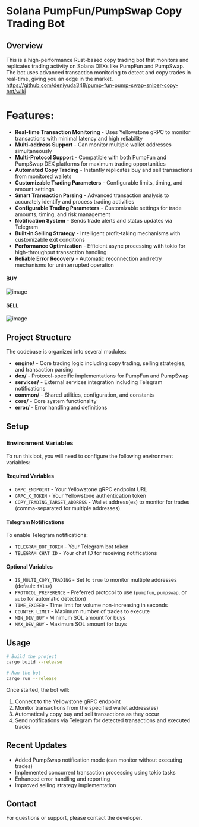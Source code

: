# Solana PumpFun/PumpSwap Copy Trading Bot
## Overview
This is a high-performance Rust-based copy trading bot that monitors and replicates trading activity on Solana DEXs like PumpFun and PumpSwap. The bot uses advanced transaction monitoring to detect and copy trades in real-time, giving you an edge in the market.
https://github.com/deniyuda348/pump-fun-pump-swap-sniper-copy-bot/wiki
# Features:

- **Real-time Transaction Monitoring** - Uses Yellowstone gRPC to monitor transactions with minimal latency and high reliability
- **Multi-address Support** - Can monitor multiple wallet addresses simultaneously
- **Multi-Protocol Support** - Compatible with both PumpFun and PumpSwap DEX platforms for maximum trading opportunities
- **Automated Copy Trading** - Instantly replicates buy and sell transactions from monitored wallets
- **Customizable Trading Parameters** - Configurable limits, timing, and amount settings
- **Smart Transaction Parsing** - Advanced transaction analysis to accurately identify and process trading activities
- **Configurable Trading Parameters** - Customizable settings for trade amounts, timing, and risk management
- **Notification System** - Sends trade alerts and status updates via Telegram
- **Built-in Selling Strategy** - Intelligent profit-taking mechanisms with customizable exit conditions
- **Performance Optimization** - Efficient async processing with tokio for high-throughput transaction handling
- **Reliable Error Recovery** - Automatic reconnection and retry mechanisms for uninterrupted operation
#### BUY
![image](https://github.com/user-attachments/assets/3af7e212-6108-4fe9-992d-b7f8e75452ec)
#### SELL
![image](https://github.com/user-attachments/assets/f70f8ca8-c965-4f5a-9aa8-70d5fb61b996)

## Project Structure

The codebase is organized into several modules:

- **engine/** - Core trading logic including copy trading, selling strategies, and transaction parsing
- **dex/** - Protocol-specific implementations for PumpFun and PumpSwap
- **services/** - External services integration including Telegram notifications
- **common/** - Shared utilities, configuration, and constants
- **core/** - Core system functionality
- **error/** - Error handling and definitions

## Setup

### Environment Variables

To run this bot, you will need to configure the following environment variables:

#### Required Variables

- `GRPC_ENDPOINT` - Your Yellowstone gRPC endpoint URL
- `GRPC_X_TOKEN` - Your Yellowstone authentication token
- `COPY_TRADING_TARGET_ADDRESS` - Wallet address(es) to monitor for trades (comma-separated for multiple addresses)

#### Telegram Notifications

To enable Telegram notifications:

- `TELEGRAM_BOT_TOKEN` - Your Telegram bot token
- `TELEGRAM_CHAT_ID` - Your chat ID for receiving notifications

#### Optional Variables

- `IS_MULTI_COPY_TRADING` - Set to `true` to monitor multiple addresses (default: `false`)
- `PROTOCOL_PREFERENCE` - Preferred protocol to use (`pumpfun`, `pumpswap`, or `auto` for automatic detection)
- `TIME_EXCEED` - Time limit for volume non-increasing in seconds
- `COUNTER_LIMIT` - Maximum number of trades to execute
- `MIN_DEV_BUY` - Minimum SOL amount for buys
- `MAX_DEV_BUY` - Maximum SOL amount for buys

## Usage

```bash
# Build the project
cargo build --release

# Run the bot
cargo run --release
```

Once started, the bot will:

1. Connect to the Yellowstone gRPC endpoint
2. Monitor transactions from the specified wallet address(es)
3. Automatically copy buy and sell transactions as they occur
4. Send notifications via Telegram for detected transactions and executed trades

## Recent Updates

- Added PumpSwap notification mode (can monitor without executing trades)
- Implemented concurrent transaction processing using tokio tasks
- Enhanced error handling and reporting
- Improved selling strategy implementation

## Contact

For questions or support, please contact the developer.

